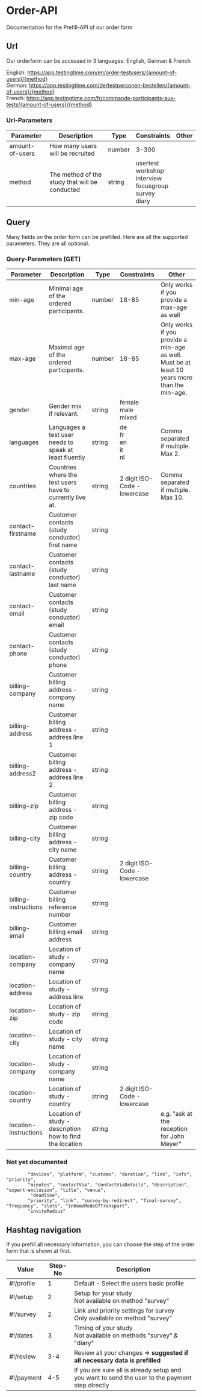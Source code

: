# Order-API

Documentation for the Prefill-API of our order form

## Url

Our orderform can be accessed in 3 languages: English, German & French

English: https://app.testingtime.com/en/order-testusers/{amount-of-users}/{method}<br/>
German: https://app.testingtime.com/de/testpersonen-bestellen/{amount-of-users}/{method}<br/>
French: https://app.testingtime.com/fr/commande-participants-aux-tests/{amount-of-users}/{method}

### Url-Parameters

| Parameter   	| Description   	| Type   	| Constraints   	| Other  	|
|---	|---	|---	|---	|---	|
| amount-of-users   	| How many users will be recruited   	| number   	| 3-300  	|   	|
| method  	| The method of the study that will be conducted  	| string  	| usertest<br/> workshop<br/> interview<br/> focusgroup<br/> survey<br/> diary  	|   	|

## Query 

Many fields on the order form can be prefilled. Here are all the supported parameters. They are all optional.

### Query-Parameters (GET)

| Parameter   	| Description   	| Type   	| Constraints   	| Other  	|
|---	|---	|---	|---	|---	|
| min-age   	| Minimal age of the ordered participants.   	| number   	| 18-85  	| Only works if you provide a max-age as well  	|
| max-age  	| Maximal age of the ordered participants.  	| number  	| 18-85  	| Only works if you provide a min-age as well. Must be at least 10 years more than the min-age.  	|
| gender  	| Gender mix if relevant.  	| string  	| female<br/>male<br/>mixed  	|   	|
| languages  	| Languages a test user needs to speak at least fluently  	| string  	| de<br/>fr<br/>en<br/>it<br/>nl  	| Comma separated if multiple. Max 2.  	|
| countries  	| Countries where the test users have to currently live at. 	| string  	| 2 digit ISO-Code - lowercase| Comma separated if multiple. Max 10.	|
| contact-firstname  	| Customer contacts (study conductor) first name 	| string  	| 	|
| contact-lastname  	| Customer contacts (study conductor) last name 	| string  	| 	|
| contact-email  	| Customer contacts (study conductor) email 	| string  	| 	|
| contact-phone  	| Customer contacts (study conductor) phone 	| string  	| 	|
| billing-company  	| Customer billing address - company name 	| string  	| 	|
| billing-address  	| Customer billing address - address line 1 	| string  	| 	|
| billing-address2  	| Customer billing address - address line 2 	| string  	| 	|
| billing-zip  	| Customer billing address - zip code 	| string  	| 	|
| billing-city  	| Customer billing address - city name 	| string  	| 	|
| billing-country  	| Customer billing address - country 	| string  	| 2 digit ISO-Code - lowercase	|
| billing-instructions  	| Customer billing reference number 	| string  	| 	|
| billing-email  	| Customer billing email address	| string  	| 	|
| location-company  	| Location of study - company name	| string  	| 	|
| location-address  	| Location of study - address line	| string  	| 	|
| location-zip  	| Location of study - zip code	| string  	| 	|
| location-city  	| Location of study - city name	| string  	| 	|
| location-company  	| Location of study - company name	| string  	| 	|
| location-country  	| Location of study - country	| string  	| 2 digit ISO-Code - lowercase	|
| location-instructions  	| Location of study - description how to find the location	| string  |	 | e.g. "ask at the reception for John Meyer"	|





### Not yet documented
            "devices", "platform", "customs", "duration", "link", "info", "priority",
            "minutes", "contactVia", "contactViaDetails", "description", "expert-exclusion", "title", "venue",
             "deadline",
            "priority", "link", "survey-by-redirect", "final-survey", "frequency", "slots", "inHomeModeOfTransport",
            "inviteRadius"
            
## Hashtag navigation

If you prefill all necessary information, you can choose the step of the order form that is shown at first.

| Value   	| Step-No   	| Description   |
|---	|---	|---	|
| #!/profile | 1 | Default - Select the users basic profile |
| #!/setup | 2 | Setup for your study<br/>Not available on method "survey" |
| #!/survey | 2 | Link and priority settings for survey<br/>Only available on method "survey" |
| #!/dates | 3 | Timing of your study<br/>Not available on methods "survey" & "diary" |
| #!/review | 3-4 | Review all your changes => **suggested if all necessary data is prefilled** |
| #!/payment | 4-5 | If you are sure all is already setup and you want to send the user to the payment step directly |
